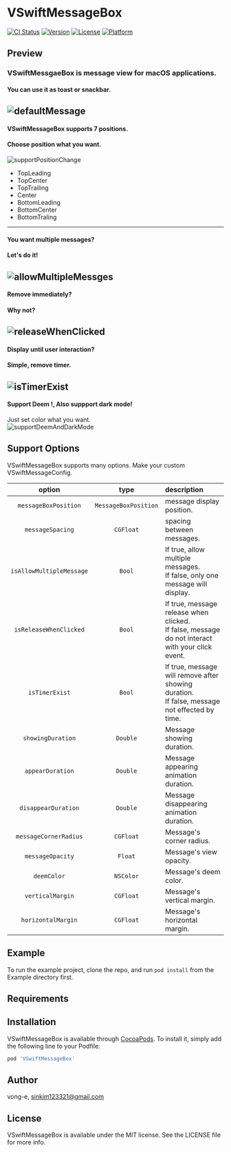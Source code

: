 # VSwiftMessageBox

[![CI Status](https://img.shields.io/travis/vong-e/VSwiftMessageBox.svg?style=flat)](https://travis-ci.org/vong-e/VSwiftMessageBox)
[![Version](https://img.shields.io/cocoapods/v/VSwiftMessageBox.svg?style=flat)](https://cocoapods.org/pods/VSwiftMessageBox)
[![License](https://img.shields.io/cocoapods/l/VSwiftMessageBox.svg?style=flat)](https://cocoapods.org/pods/VSwiftMessageBox)
[![Platform](https://img.shields.io/cocoapods/p/VSwiftMessageBox.svg?style=flat)](https://cocoapods.org/pods/VSwiftMessageBox)


## Preview
### VSwiftMessgaeBox is message view for macOS applications.   
#### You can use it as toast or snackbar.
![defaultMessage](Previews/defaultMessage.gif)   
---   
#### VSwiftMessageBox supports 7 positions.   
#### Choose position what you want.
![supportPositionChange](Previews/supportPositionChange.gif)   
* TopLeading
* TopCenter
* TopTrailing
* Center
* BottomLeading
* BottomCenter
* BottomTraling    
---      
#### You want multiple messages?   
#### Let's do it!   
![allowMultipleMessges](Previews/allowMultipleMessges.gif)   
---    
#### Remove immediately?
#### Why not?
![releaseWhenClicked](Previews/releaseWhenClicked.gif)   
---    
#### Display until user interaction?   
#### Simple, remove timer.   
![isTimerExist](Previews/isTimerExist.gif)    
---     
#### Support Deem !, Also suppport dark mode!   
Just set color what you want.   
![supportDeemAndDarkMode](Previews/supportDeemAndDarkMode.gif)    

## Support Options
VSwiftMessageBox supports many options. Make your custom VSwiftMessageConfig.   

|            option            |        type        |                                           description                                              |
|:----------------------------:|:------------------:|:---------------------------------------------------------------------------------------------------|
|`messageBoxPosition`          |`MessageBoxPosition`| message display position.                                                                          |
|`messageSpacing`              |      `CGFloat`     | spacing between messages.                                                                          |
|`isAllowMultipleMessage`      |       `Bool`       | If true, allow multiple messages.<br>If false, only one message will display.                      |
|`isReleaseWhenClicked`        |       `Bool`       | If true, message release when clicked.<br>If false, message do not interact with your click event. |
|`isTimerExist`                |       `Bool`       | If true, message will remove after showing duration.<br>If false, message not effected by time.    |
|`showingDuration`             |      `Double`      | Message showing duration.                                                                          |
|`appearDuration`              |      `Double`      | Message appearing animation duration.                                                              |
|`disappearDuration`           |      `Double`      | Message disappearing animation duration.                                                           |
|`messageCornerRadius`         |      `CGFloat`     | Message's corner radius.                                                                           |
|`messageOpacity`              |       `Float`      | Message's view opacity.                                                                            |
|`deemColor`                   |      `NSColor`     | Message's deem color.                                                                              |
|`verticalMargin`              |      `CGFloat`     | Message's vertical margin.                                                                         |
|`horizontalMargin`            |      `CGFloat`     | Message's horizontal margin.                                                                       |


## Example

To run the example project, clone the repo, and run `pod install` from the Example directory first.

## Requirements

## Installation

VSwiftMessageBox is available through [CocoaPods](https://cocoapods.org). To install
it, simply add the following line to your Podfile:

```ruby
pod 'VSwiftMessageBox'
```

## Author

vong-e, sinkim123321@gmail.com

## License

VSwiftMessageBox is available under the MIT license. See the LICENSE file for more info.

